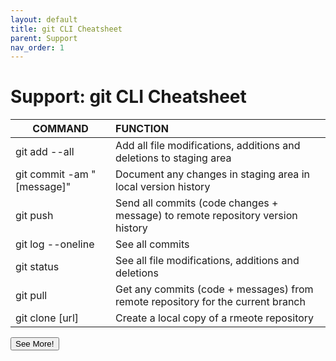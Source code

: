 ```yaml
---
layout: default
title: git CLI Cheatsheet
parent: Support
nav_order: 1
---
```


# Support: git CLI Cheatsheet

|  COMMAND  |  FUNCTION |
|---        |:------        |
|  git add --all | Add all file modifications, additions and deletions to staging area   |
| git commit -am "[message]" | Document any changes in staging area in local version history |
| git push | Send all commits (code changes + message) to remote repository version history |
| git log --oneline | See all commits |
| git status | See all file modifications, additions and deletions |
| git pull | Get any commits (code + messages) from remote repository for the current branch|
| git clone [url] | Create a local copy of a rmeote repository |


<a href = "https://education.github.com/git-cheat-sheet-education.pdf" target = "_blank"><button class = "button">See More!</button></a>